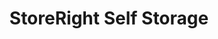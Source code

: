 ---
title: "StoreRight Self Storage"
url: /vero-beach/storeright-self-storage-oslo-road/
shop: Mieten
---